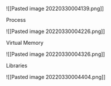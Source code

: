 ![[Pasted image 20220330004139.png]]

Process

![[Pasted image 20220330004226.png]]


Virtual Memory

![[Pasted image 20220330004326.png]]

Libraries

![[Pasted image 20220330004404.png]]

